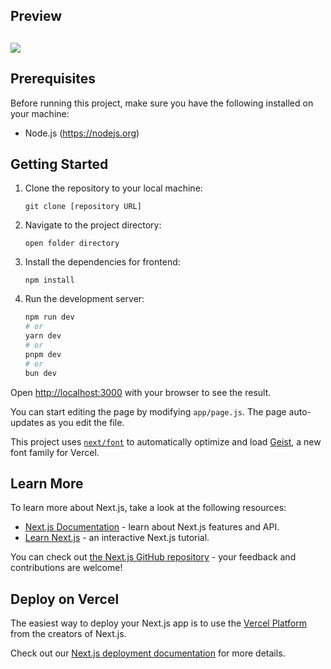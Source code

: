 ## Preview
[![](https://img.shields.io/badge/Youtube-https%3A%2F%2Fyoutu.be%2FhBbf3h3UAfI-white?style=flat&labelColor=df2929&logo=youtube&link=https%3A%2F%2Fyoutu.be%2FhBbf3h3UAfI&link=https%3A%2F%2Fyoutu.be%2FhBbf3h3UAfI)](https://youtu.be/hBbf3h3UAfI)
---


## Prerequisites

Before running this project, make sure you have the following installed on your machine:

- Node.js (https://nodejs.org)

## Getting Started
1. Clone the repository to your local machine:

    ```shell
    git clone [repository URL]
    ```

2. Navigate to the project directory:

    ```shell
    open folder directory
    ```

3. Install the dependencies for frontend:

    ```shell    
    npm install    
    ```
4. Run the development server:

    ```bash
    npm run dev
    # or
    yarn dev
    # or
    pnpm dev
    # or
    bun dev
    ```

Open [http://localhost:3000](http://localhost:3000) with your browser to see the result.

You can start editing the page by modifying `app/page.js`. The page auto-updates as you edit the file.

This project uses [`next/font`](https://nextjs.org/docs/app/building-your-application/optimizing/fonts) to automatically optimize and load [Geist](https://vercel.com/font), a new font family for Vercel.

## Learn More

To learn more about Next.js, take a look at the following resources:

- [Next.js Documentation](https://nextjs.org/docs) - learn about Next.js features and API.
- [Learn Next.js](https://nextjs.org/learn) - an interactive Next.js tutorial.

You can check out [the Next.js GitHub repository](https://github.com/vercel/next.js) - your feedback and contributions are welcome!

## Deploy on Vercel

The easiest way to deploy your Next.js app is to use the [Vercel Platform](https://vercel.com/new?utm_medium=default-template&filter=next.js&utm_source=create-next-app&utm_campaign=create-next-app-readme) from the creators of Next.js.

Check out our [Next.js deployment documentation](https://nextjs.org/docs/app/building-your-application/deploying) for more details.
